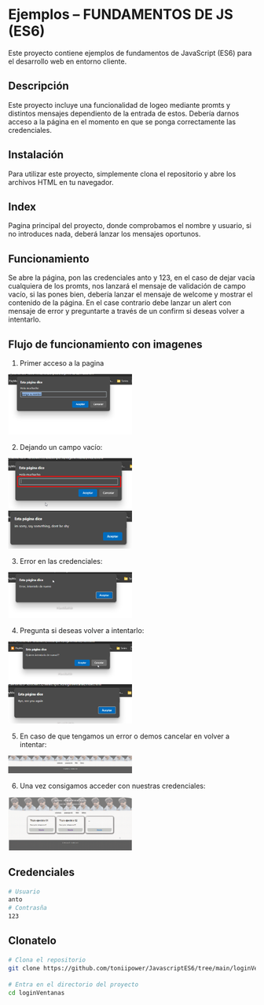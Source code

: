 # Ejemplos – FUNDAMENTOS DE JS (ES6)

Este proyecto contiene ejemplos de fundamentos de JavaScript (ES6) para el desarrollo web en entorno cliente.

## Descripción

Este proyecto incluye una funcionalidad de logeo mediante promts y distintos mensajes dependiento de la entrada de estos. Debería darnos acceso a la página en el momento en que se ponga correctamente las credenciales.

## Instalación

Para utilizar este proyecto, simplemente clona el repositorio y abre los archivos HTML en tu navegador.

## Index

Pagina principal del proyecto, donde comprobamos el nombre y usuario, si no introduces nada, deberá lanzar los mensajes oportunos.

## Funcionamiento

Se abre la página, pon las credenciales anto y 123, en el caso de dejar vacía cualquiera de los promts, nos lanzará el mensaje de validación de campo vacío, si las pones bien, debería lanzar el mensaje de welcome y mostrar el contenido de la página.
En el case contrario debe lanzar un alert con mensaje de error y preguntarte a través de un confirm si deseas volver a intentarlo.


<h2> Flujo de funcionamiento con imagenes </h2>

1. Primer acceso a la pagina

<img src="./assets/inicio.png" alt="imagen principal de main" style="width:50%">

2. Dejando un campo vacío:
<img src="./assets/campoVacio.png" alt="imagen principal de main" style="width:50%">
<img src="./assets/validacionCampoVacio.png" alt="imagen principal de main" style="width:50%">

3. Error en las credenciales:
<img src="./assets/errorCredenciales.png" alt="imagen principal de main" style="width:50%">

4. Pregunta si deseas volver a intentarlo:
<img src="./assets/mensaje_confirmacion.png" alt="imagen principal de main" style="width:50%">
<img src="./assets/confirmacion_cancelada.png" alt="imagen principal de main" style="width:50%">

5. En caso de que tengamos un error o demos cancelar en volver a intentar:
<img src="./assets/carga_sin_contenido.png" alt="imagen principal de main" style="width:50%">

6. Una vez consigamos acceder con nuestras credenciales:
<img src="./assets/index.png" alt="imagen principal de main" style="width:50%">


## Credenciales

```bash
# Usuario
anto
# Contrasña
123
```
## Clonatelo

```bash
# Clona el repositorio
git clone https://github.com/toniipower/JavascriptES6/tree/main/loginVentanas

# Entra en el directorio del proyecto
cd loginVentanas

